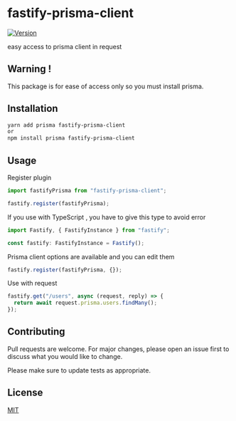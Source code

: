 # fastify-prisma-client

[![Version](https://img.shields.io/npm/v/fastify-prisma-client.svg)](https://www.npmjs.com/package/fastify-prisma-client)

easy access to prisma client in request

## Warning !

This package is for ease of access only so you must install prisma.

## Installation

```bash
yarn add prisma fastify-prisma-client
or
npm install prisma fastify-prisma-client
```

## Usage

Register plugin

```js
import fastifyPrisma from "fastify-prisma-client";

fastify.register(fastifyPrisma);
```

If you use with TypeScript , you have to give this type to avoid error

```js
import Fastify, { FastifyInstance } from "fastify";

const fastify: FastifyInstance = Fastify();
```

Prisma client options are available and you can edit them

```js
fastify.register(fastifyPrisma, {});
```

Use with request

```js
fastify.get("/users", async (request, reply) => {
  return await request.prisma.users.findMany();
});
```

## Contributing

Pull requests are welcome. For major changes, please open an issue first to discuss what you would like to change.

Please make sure to update tests as appropriate.

## License

[MIT](https://choosealicense.com/licenses/mit/)
